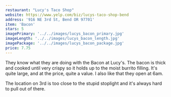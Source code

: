 ```yaml
---
restaurant: "Lucy's Taco Shop"
website: https://www.yelp.com/biz/lucys-taco-shop-bend
address: '916 NE 3rd St, Bend OR 97701'
item: 'Bacon'
stars: 5
imagePrimary: '../../images/lucys_bacon_primary.jpg'
imageLength: '../../images/lucys_bacon_length.jpg'
imagePackage: '../../images/lucys_bacon_package.jpg'
price: 7.75
---
```


They know what they are doing with the Bacon at Lucy's. The bacon is thick and cooked until very crispy so it holds up to the moist burrito filling. It's quite large, and at the price, quite a value. I also like that they open at 6am.

The location on 3rd is too close to the stupid stoplight and it's always hard to pull out of there.
